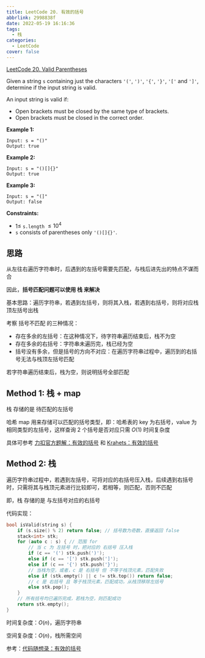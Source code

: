 ```yaml
---
title: LeetCode 20. 有效的括号
abbrlink: 2998838f
date: 2022-05-19 16:16:36
tags:
  - 栈
categories:
  - LeetCode
cover: false
---
```



[LeetCode 20. Valid Parentheses](https://leetcode.cn/problems/valid-parentheses/)


Given a string `s` containing just the characters `'('`, `')'`, `'{'`, `'}'`, `'['` and `']'`, determine if the input string is valid.

An input string is valid if:

 - Open brackets must be closed by the same type of brackets.
 - Open brackets must be closed in the correct order.
 

**Example 1:**

    Input: s = "()"
    Output: true


**Example 2:**

    Input: s = "()[]{}"
    Output: true


**Example 3:**

    Input: s = "(]"
    Output: false
 

**Constraints:**

 - $1 \le$ `s.length` $\le 10^4$
 - `s` consists of parentheses only `'()[]{}'`.


## 思路

从左往右遍历字符串时，后遇到的左括号需要先匹配，与栈后进先出的特点不谋而合

因此，**括号匹配问题可以使用 栈 来解决**

基本思路：遍历字符串，若遇到左括号，则将其入栈，若遇到右括号，则将对应栈顶左括号出栈

考察 括号不匹配 的三种情况：
 - 存在多余的左括号：在这种情况下，待字符串遍历结束后，栈不为空
 - 存在多余的右括号：字符串未遍历完，栈已经为空
 - 括号没有多余，但是括号的方向不对应：在遍历字符串过程中，遍历到的右括号无法与栈顶左括号匹配

若字符串遍历结束后，栈为空，则说明括号全部匹配


## Method 1: 栈 + map

栈 存储的是 待匹配的左括号

哈希 map 用来存储可以匹配的括号类型，即：哈希表的 key 为右括号，value 为相同类型的左括号，这样查询 2 个括号是否对应只需 $O(1)$ 时间复杂度

具体可参考 [力扣官方题解：有效的括号](https://leetcode.cn/problems/valid-parentheses/solution/you-xiao-de-gua-hao-by-leetcode-solution/) 和 [Krahets：有效的括号](https://leetcode.cn/problems/valid-parentheses/solution/valid-parentheses-fu-zhu-zhan-fa-by-jin407891080/)

## Method 2: 栈

遍历字符串过程中，若遇到左括号，可将对应的右括号压入栈，后续遇到右括号时，只需将其与栈顶元素进行比较即可，若相等，则匹配，否则不匹配

即，栈 存储的是 与左括号对应的右括号

代码实现：

```cpp
bool isValid(string s) {
    if (s.size() % 2) return false; // 括号数为奇数，直接返回 false
    stack<int> stk;
    for (auto c : s) { // 范围 for
        // 当 c 为 左括号 时，把对应的 右括号 压入栈
        if (c == '(') stk.push(')');
        else if (c == '[') stk.push(']');
        else if (c == '{') stk.push('}');
        // 当栈为空，或者，c 是 右括号 但 不等于栈顶元素，匹配失败
        else if (stk.empty() || c != stk.top()) return false;
        // c 是 右括号 且 等于栈顶元素，匹配成功，从栈顶移除左括号
        else stk.pop();
    }
    // 所有括号均已遍历完成，若栈为空，则匹配成功
    return stk.empty();
}
```

时间复杂度：$O(n)$，遍历字符串

空间复杂度：$O(n)$，栈所需空间


参考：[代码随想录：有效的括号](https://www.programmercarl.com/0020.%E6%9C%89%E6%95%88%E7%9A%84%E6%8B%AC%E5%8F%B7.html#%E9%A2%98%E5%A4%96%E8%AF%9D)